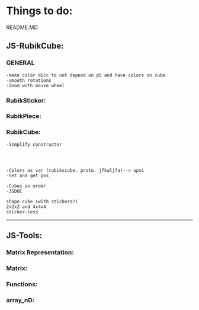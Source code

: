 # Things to do:

README.MD

## JS-RubikCube:

### GENERAL
    -make color dicc to not depend on p5 and have colors on cube
    -smooth rotations
    -Zoom with mouse wheel

### RubikSticker:
    
### RubikPiece:

### RubikCube:

    -Simplify constructor




    -Colors as var (rubikscube. proto. jfkaljfa)--> upsi
    -Set and get pos

    -Cubes in order
    -JSDOC

    shape cube (with stickers?)
    2x2x2 and 4x4x4
    sticker-less



-------------------------------------------------------------------------------------
## JS-Tools:

### Matrix Representation:

### Matrix:

### Functions:

### array_nD:
